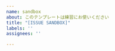 ```yaml
---
name: sandbox
about: このテンプレートは練習にお使いください
title: "[ISSUE SANDBOX]"
labels: ''
assignees: ''

---
```



